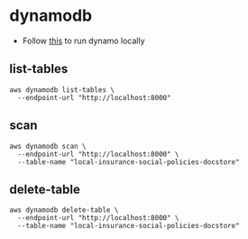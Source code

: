 # dynamodb

- Follow [this](https://docs.aws.amazon.com/amazondynamodb/latest/developerguide/DynamoDBLocal.DownloadingAndRunning.html) to run dynamo locally

## list-tables

```shell
aws dynamodb list-tables \
  --endpoint-url "http://localhost:8000"
```

## scan

```shell
aws dynamodb scan \
  --endpoint-url "http://localhost:8000" \
  --table-name "local-insurance-social-policies-docstore"
```

## delete-table

```shell
aws dynamodb delete-table \
  --endpoint-url "http://localhost:8000" \
  --table-name "local-insurance-social-policies-docstore"
```
